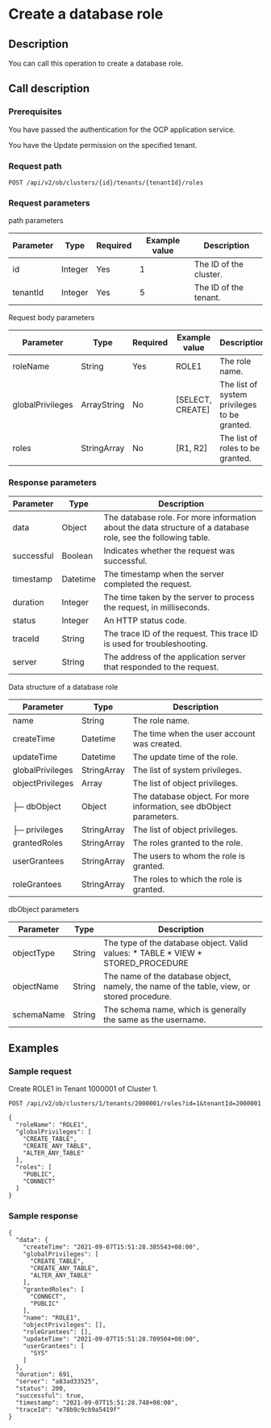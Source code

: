 Create a database role 
===========================================



Description 
--------------------------------

You can call this operation to create a database role.

Call description 
-------------------------------------

### Prerequisites 

You have passed the authentication for the OCP application service. 

You have the Update permission on the specified tenant.

### Request path 

`POST /api/v2/ob/clusters/{id}/tenants/{tenantId}/roles`

### Request parameters 

path parameters


| Parameter |  Type   | Required | Example value |      Description       |
|-----------|---------|----------|---------------|------------------------|
| id        | Integer | Yes      | 1             | The ID of the cluster. |
| tenantId  | Integer | Yes      | 5             | The ID of the tenant.  |



Request body parameters


|    Parameter     |    Type     | Required |   Example value    |                 Description                  |
|------------------|-------------|----------|--------------------|----------------------------------------------|
| roleName         | String      | Yes      | ROLE1              | The role name.                               |
| globalPrivileges | ArrayString | No       | \[SELECT, CREATE\] | The list of system privileges to be granted. |
| roles            | StringArray | No       | \[R1, R2\]         | The list of roles to be granted.             |





### Response parameters 



| Parameter  |   Type   |                                                  Description                                                  |
|------------|----------|---------------------------------------------------------------------------------------------------------------|
| data       | Object   | The database role. For more information about the data structure of a database role, see the following table. |
| successful | Boolean  | Indicates whether the request was successful.                                                                 |
| timestamp  | Datetime | The timestamp when the server completed the request.                                                          |
| duration   | Integer  | The time taken by the server to process the request, in milliseconds.                                         |
| status     | Integer  | An HTTP status code.                                                                                          |
| traceId    | String   | The trace ID of the request. This trace ID is used for troubleshooting.                                       |
| server     | String   | The address of the application server that responded to the request.                                          |



Data structure of a database role


|    Parameter     |    Type     |                             Description                             |
|------------------|-------------|---------------------------------------------------------------------|
| name             | String      | The role name.                                                      |
| createTime       | Datetime    | The time when the user account was created.                         |
| updateTime       | Datetime    | The update time of the role.                                        |
| globalPrivileges | StringArray | The list of system privileges.                                      |
| objectPrivileges | Array       | The list of object privileges.                                      |
| ├─ dbObject      | Object      | The database object. For more information, see dbObject parameters. |
| ├─ privileges    | StringArray | The list of object privileges.                                      |
| grantedRoles     | StringArray | The roles granted to the role.                                      |
| userGrantees     | StringArray | The users to whom the role is granted.                              |
| roleGrantees     | StringArray | The roles to which the role is granted.                             |



dbObject parameters


| Parameter  |  Type  |                                                                                                                      Description                                                                                                                       |
|------------|--------|--------------------------------------------------------------------------------------------------------------------------------------------------------------------------------------------------------------------------------------------------------|
| objectType | String | The type of the database object. Valid values: * TABLE   * VIEW    <!-- --> * STORED_PROCEDURE    |
| objectName | String | The name of the database object, namely, the name of the table, view, or stored procedure.                                                                                                                                                             |
| schemaName | String | The schema name, which is generally the same as the username.                                                                                                                                                                                          |



Examples 
-----------------------------



### Sample request 

Create ROLE1 in Tenant 1000001 of Cluster 1. 

`POST /api/v2/ob/clusters/1/tenants/2000001/roles?id=1&tenantId=2000001`

```unknow
{
  "roleName": "ROLE1",
  "globalPrivileges": [
    "CREATE_TABLE",
    "CREATE_ANY_TABLE",
    "ALTER_ANY_TABLE"
  ],
  "roles": [
    "PUBLIC",
    "CONNECT"
  ]
}
```





### Sample response 

```unknow
{
  "data": {
    "createTime": "2021-09-07T15:51:28.385543+08:00",
    "globalPrivileges": [
      "CREATE_TABLE",
      "CREATE_ANY_TABLE",
      "ALTER_ANY_TABLE"
    ],
    "grantedRoles": [
      "CONNECT",
      "PUBLIC"
    ],
    "name": "ROLE1",
    "objectPrivileges": [],
    "roleGrantees": [],
    "updateTime": "2021-09-07T15:51:28.709504+08:00",
    "userGrantees": [
      "SYS"
    ]
  },
  "duration": 691,
  "server": "a83ad33525",
  "status": 200,
  "successful": true,
  "timestamp": "2021-09-07T15:51:28.748+08:00",
  "traceId": "e78b9c9cb9a5419f"
}
```


